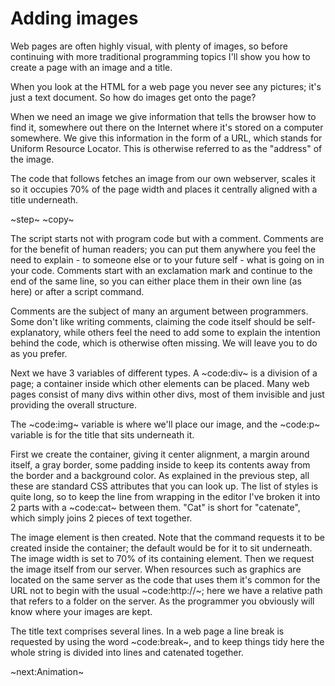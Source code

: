 # Adding images #
Web pages are often highly visual, with plenty of images, so before continuing with more traditional programming topics I'll show you how to create a page with an image and a title.

When you look at the HTML for a web page you never see any pictures; it's just a text document. So how do images get onto the page?

When we need an image we give information that tells the browser how to find it, somewhere out there on the Internet where it's stored on a computer somewhere. We give this information in the form of a URL, which stands for Uniform Resource Locator. This is otherwise referred to as the "address" of the image.

The code that follows fetches an image from our own webserver, scales it so it occupies 70% of the page width and places it centrally aligned with a title underneath.

~step~
~copy~

The script starts not with program code but with a comment. Comments are for the benefit of human readers; you can put them anywhere you feel the need to explain - to someone else or to your future self - what is going on in your code. Comments start with an exclamation mark and continue to the end of the same line, so you can either place them in their own line (as here) or after a script command.

Comments are the subject of many an argument between programmers. Some don't like writing comments, claiming the code itself should be self-explanatory, while others feel the need to add some to explain the intention behind the code, which is otherwise often missing. We will leave you to do as you prefer.

Next we have 3 variables of different types. A ~code:div~ is a division of a page; a container inside which other elements can be placed. Many web pages consist of many divs within other divs, most of them invisible and just providing the overall structure.

The ~code:img~ variable is where we'll place our image, and the ~code:p~ variable is for the title that sits underneath it.

First we create the container, giving it center alignment, a margin around itself, a gray border, some padding inside to keep its contents away from the border and a background color. As explained in the previous step, all these are standard CSS attributes that you can look up. The list of styles is quite long, so to keep the line from wrapping in the editor I've broken it into 2 parts with a ~code:cat~ between them. "Cat" is short for "catenate", which simply joins 2 pieces of text together.

The image element is then created. Note that the command requests it to be created inside the container; the default would be for it to sit underneath. The image width is set to 70% of its containing element. Then we request the image itself from our server. When resources such as graphics are located on the same server as the code that uses them it's common for the URL not to begin with the usual ~code:http://~; here we have a relative path that refers to a folder on the server. As the programmer you obviously will know where your images are kept.

The title text comprises several lines. In a web page a line break is requested by using the word ~code:break~, and to keep things tidy here the whole string is divided into lines and catenated together.

~next:Animation~

